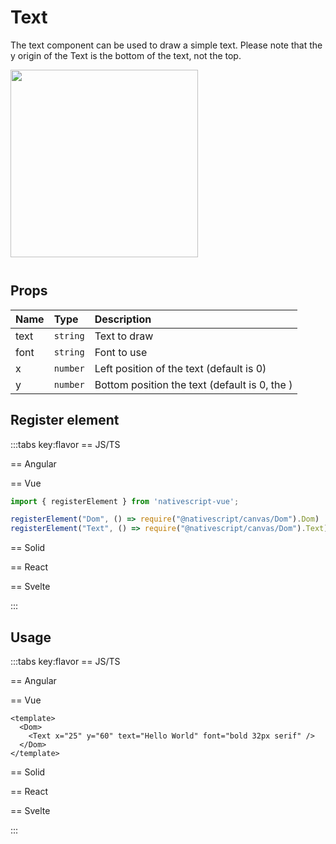 # Text

The text component can be used to draw a simple text.
Please note that the y origin of the Text is the bottom of the text, not the top.

<img height="300px" width="300px" style="margin-bottom: 12px;" src="/img/text.webp"/>

## Props

| Name | Type     | Description                                   |
| :--- | :------- | :-------------------------------------------- |
| text | `string` | Text to draw                                  |
| font | `string` | Font to use                                   |
| x    | `number` | Left position of the text (default is 0)      |
| y    | `number` | Bottom position the text (default is 0, the ) |



## Register element
:::tabs key:flavor
== JS/TS


== Angular


== Vue

```ts
import { registerElement } from 'nativescript-vue';

registerElement("Dom", () => require("@nativescript/canvas/Dom").Dom)
registerElement("Text", () => require("@nativescript/canvas/Dom").Text)
```

== Solid


== React


== Svelte


:::

## Usage

:::tabs key:flavor
== JS/TS



== Angular


== Vue

```vue
<template>
  <Dom>
    <Text x="25" y="60" text="Hello World" font="bold 32px serif" />
  </Dom>
</template>
```

== Solid


== React


== Svelte


:::


